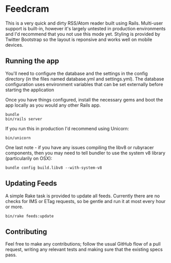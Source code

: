 # Feedcram

This is a very quick and dirty RSS/Atom reader built using Rails. Multi-user
support is built-in, however it's largely untested in production environments
and I'd recommend that you not use this mode yet. Styling is provided by
Twitter Bootstrap so the layout is reponsive and works well on mobile devices.

## Running the app

You'll need to configure the database and the settings in the config directory
(in the files named database.yml and settings.yml). The database configuration
uses environment variables that can be set externally before starting the
application

Once you have things configured, install the necessary gems and boot the app
locally as you would any other Rails app.

```shell
bundle
bin/rails server
```

If you run this in production I'd recommend using Unicorn:

```shell
bin/unicorn
```

One last note - if you have any issues compiling the libv8 or rubyracer
components, then you may need to tell bundler to use the system v8 library
(particularily on OSX):

```shell
bundle config build.libv8 --with-system-v8
```

## Updating Feeds

A simple Rake task is provided to update all feeds. Currently there are no
checks for IMS or ETag requests, so be gentle and run it at most every hour or
more.

```shell
bin/rake feeds:update
```

## Contributing

Feel free to make any contributions; follow the usual GitHub flow of a pull
request, writing any relevant tests and making sure that the existing specs
pass.

